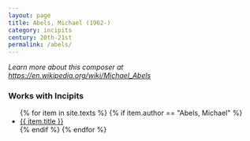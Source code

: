 ```yaml
---
layout: page
title: Abels, Michael (1962-)
category: incipits
century: 20th-21st
permalink: /abels/
---
```


*Learn more about this composer at <a href="https://en.wikipedia.org/wiki/Michael_Abels" target="_blank">https://en.wikipedia.org/wiki/Michael_Abels</a>*
<br/>


### Works with Incipits
<ul class="texts">
    {% for item in site.texts %}
      {% if item.author == "Abels, Michael" %}
          <li class="text-title">
          <a href="{{ site.baseurl }}{{ item.url }}">
        {{ item.title }}
              </a>
    </li>
      {% endif %}
    {% endfor %}
</ul>
